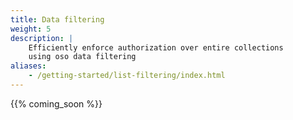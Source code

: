 ```yaml
---
title: Data filtering
weight: 5
description: |
    Efficiently enforce authorization over entire collections
    using oso data filtering
aliases: 
    - /getting-started/list-filtering/index.html
---
```


{{% coming_soon %}}
